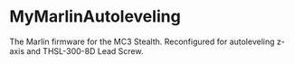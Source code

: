 # MyMarlinAutoleveling
The Marlin firmware for the MC3 Stealth. Reconfigured for autoleveling z-axis and THSL-300-8D Lead Screw.
